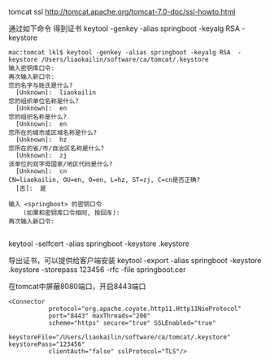 tomcat ssl
http://tomcat.apache.org/tomcat-7.0-doc/ssl-howto.html

通过如下命令 得到证书
keytool -genkey -alias springboot -keyalg RSA  -keystore


```
mac:tomcat lkl$ keytool -genkey -alias springboot -keyalg RSA  -keystore /Users/liaokailin/software/ca/tomcat/.keystore
输入密钥库口令:  
再次输入新口令: 
您的名字与姓氏是什么?
  [Unknown]:  liaokailin
您的组织单位名称是什么?
  [Unknown]:  en     
您的组织名称是什么?
  [Unknown]:  en
您所在的城市或区域名称是什么?
  [Unknown]:  hz
您所在的省/市/自治区名称是什么?
  [Unknown]:  zj
该单位的双字母国家/地区代码是什么?
  [Unknown]:  cn
CN=liaokailin, OU=en, O=en, L=hz, ST=zj, C=cn是否正确?
  [否]:  是

输入 <springboot> 的密钥口令
	(如果和密钥库口令相同, 按回车):  
再次输入新口令: 


```
keytool -selfcert -alias springboot -keystore .keystore

导出证书，可以提供给客户端安装 
keytool -export -alias springboot -keystore .keystore -storepass 123456 -rfc -file springboot.cer


在tomcat中屏蔽8080端口，开启8443端口

```
<Connector
           protocol="org.apache.coyote.http11.Http11NioProtocol"
           port="8443" maxThreads="200"
           scheme="https" secure="true" SSLEnabled="true"
           keystoreFile="/Users/liaokailin/software/ca/tomcat/.keystore" keystorePass="123456"
           clientAuth="false" sslProtocol="TLS"/>
```
           
           



